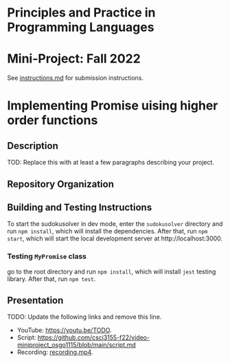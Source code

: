 # Principles and Practice in Programming Languages
# Mini-Project: Fall 2022

See [instructions.md](instructions.md) for submission instructions.

# Implementing Promise uising higher order functions

## Description

TOD: Replace this with at least a few paragraphs describing your project.
## Repository Organization


## Building and Testing Instructions

To start the sudokusolver in dev mode, enter the `sudokusolver` directory and run `npm install`, which will install the dependencies.
After that, run `npm start`, which will start the local development server at http://localhost:3000.

### Testing `MyPromise` class
go to the root directory and run `npm install`, which will install `jest` testing library. After that, run `npm test`.

## Presentation

TODO: Update the following links and remove this line.

- YouTube: https://youtu.be/TODO.
- Script: https://github.com/csci3155-f22/video-miniproject_osgo1115/blob/main/script.md
- Recording: [recording.mp4](recording.mp4).

